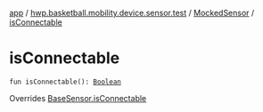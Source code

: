 [app](../../index.md) / [hwp.basketball.mobility.device.sensor.test](../index.md) / [MockedSensor](index.md) / [isConnectable](.)

# isConnectable

`fun isConnectable(): `[`Boolean`](https://kotlinlang.org/api/latest/jvm/stdlib/kotlin/-boolean/index.html)

Overrides [BaseSensor.isConnectable](../../hwp.basketball.mobility.device.sensor/-base-sensor/is-connectable.md)

